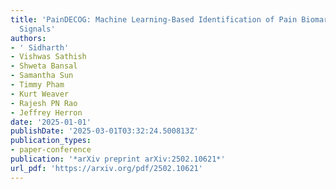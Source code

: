 ```yaml
---
title: 'PainDECOG: Machine Learning-Based Identification of Pain Biomarkers from sEEG
  Signals'
authors:
- ' Sidharth'
- Vishwas Sathish
- Shweta Bansal
- Samantha Sun
- Timmy Pham
- Kurt Weaver
- Rajesh PN Rao
- Jeffrey Herron
date: '2025-01-01'
publishDate: '2025-03-01T03:32:24.500813Z'
publication_types:
- paper-conference
publication: '*arXiv preprint arXiv:2502.10621*'
url_pdf: 'https://arxiv.org/pdf/2502.10621'
---
```

